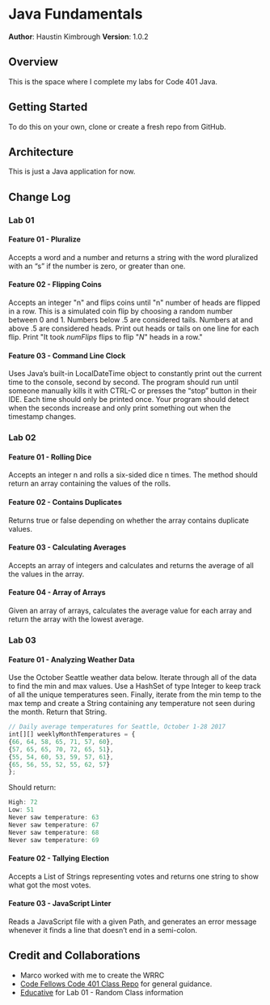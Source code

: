 # Java Fundamentals

**Author**: Haustin Kimbrough
**Version**: 1.0.2

## Overview
<!-- Provide a high level overview of what this application is and why you are building it, beyond the fact that it's an assignment for this class. (i.e. What's your problem domain?) -->

This is the space where I complete my labs for Code 401 Java.

## Getting Started
<!-- What are the steps that a user must take in order to build this app on their own machine and get it running? -->
To do this on your own, clone or create a fresh repo from GitHub.

## Architecture
<!-- Provide a detailed description of the application design. What technologies (languages, libraries, etc) you're using, and any other relevant design information. -->
This is just a Java application for now.

## Change Log

<!-- Use this area to document the iterative changes made to your application as each feature is successfully implemented. Use time stamps. Here's an example:

01-01-2001 4:59pm - Application now has a fully-functional express server, with a GET route for the location resource. -->

### Lab 01

#### Feature 01 - Pluralize 
Accepts a word and a number and returns a string with the word pluralized with an “s” if the number is zero, or greater than one.

#### Feature 02 - Flipping Coins
Accepts an integer "n" and flips coins until "n" number of heads are flipped in a row. 
This is a simulated coin flip by choosing a random number between 0 and 1. Numbers below .5 are considered tails. Numbers at and above .5 are considered heads. 
Print out heads or tails on one line for each flip. Print "It took *numFlips* flips to flip "*N*" heads in a row."

#### Feature 03 - Command Line Clock
Uses Java’s built-in LocalDateTime object to constantly print out the current time to the console, second by second. The program should run until someone manually kills it with CTRL-C or presses the “stop” button in their IDE. Each time should only be printed once. Your program should detect when the seconds increase and only print something out when the timestamp changes.

### Lab 02
#### Feature 01 - Rolling Dice
Accepts an integer n and rolls a six-sided dice n times. The method should return an array containing the values of the rolls.

#### Feature 02 - Contains Duplicates
Returns true or false depending on whether the array contains duplicate values.

#### Feature 03 - Calculating Averages
Accepts an array of integers and calculates and returns the average of all the values in the array.

#### Feature 04 - Array of Arrays
Given an array of arrays, calculates the average value for each array and return the array with the lowest average.

### Lab 03
#### Feature 01 - Analyzing Weather Data
Use the October Seattle weather data below. Iterate through all of the data to find the min and max values. Use a HashSet of type Integer to keep track of all the unique temperatures seen. Finally, iterate from the min temp to the max temp and create a String containing any temperature not seen during the month. Return that String.

```Javascript
// Daily average temperatures for Seattle, October 1-28 2017
int[][] weeklyMonthTemperatures = {
{66, 64, 58, 65, 71, 57, 60},
{57, 65, 65, 70, 72, 65, 51},
{55, 54, 60, 53, 59, 57, 61},
{65, 56, 55, 52, 55, 62, 57}
};
```

Should return:

```Javascript
High: 72
Low: 51
Never saw temperature: 63
Never saw temperature: 67
Never saw temperature: 68
Never saw temperature: 69
```

#### Feature 02 - Tallying Election
Accepts a List of Strings representing votes and returns one string to show what got the most votes.

#### Feature 03 - JavaScript Linter
Reads a JavaScript file with a given Path, and generates an error message whenever it finds a line that doesn’t end in a semi-colon.



## Credit and Collaborations
<!-- Give credit (and a link) to other people or resources that helped you build this application. -->
- Marco worked with me to create the WRRC
- [Code Fellows Code 401 Class Repo](https://github.com/codefellows/seattle-java-401d11) for general guidance.
- [Educative](https://www.educative.io/edpresso/how-to-generate-random-numbers-in-java) for Lab 01 - Random Class information
